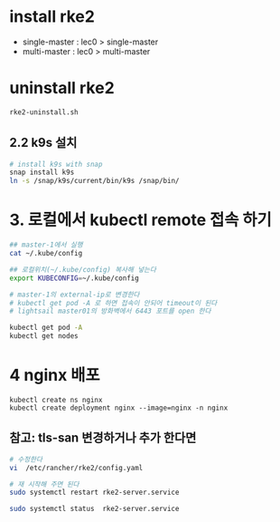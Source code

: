 

# install rke2
- single-master : lec0 > single-master 
- multi-master : lec0 > multi-master 

# uninstall rke2
```sh
rke2-uninstall.sh
```

## 2.2 k9s 설치 
```bash
# install k9s with snap
snap install k9s 
ln -s /snap/k9s/current/bin/k9s /snap/bin/
```


# 3. 로컬에서 kubectl remote 접속 하기 

```sh
## master-1에서 실행 
cat ~/.kube/config

## 로컬위치(~/.kube/config) 복사해 넣는다 
export KUBECONFIG=~/.kube/config

# master-1의 external-ip로 변경한다  
# kubectl get pod -A 로 하면 접속이 안되어 timeout이 된다 
# lightsail master01의 방화벽에서 6443 포트를 open 한다 

kubectl get pod -A
kubectl get nodes
```

# 4 nginx 배포 
```
kubectl create ns nginx
kubectl create deployment nginx --image=nginx -n nginx
```


## 참고: tls-san 변경하거나 추가 한다면
```bash
# 수정한다 
vi  /etc/rancher/rke2/config.yaml

# 재 시작해 주면 된다 
sudo systemctl restart rke2-server.service

sudo systemctl status  rke2-server.service
```

